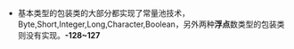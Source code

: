 - 基本类型的包装类的大部分都实现了常量池技术，Byte,Short,Integer,Long,Character,Boolean，另外两种**浮点**数类型的包装类则没有实现。**-128~127**